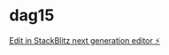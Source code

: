 # dag15

[Edit in StackBlitz next generation editor ⚡️](https://stackblitz.com/~/github.com/sonja-ops/dag15)